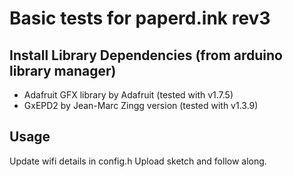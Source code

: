 # Basic tests for paperd.ink rev3

## Install Library Dependencies (from arduino library manager)
  - Adafruit GFX library by Adafruit (tested with v1.7.5)
  - GxEPD2 by Jean-Marc Zingg version (tested with v1.3.9)

## Usage
Update wifi details in config.h
Upload sketch and follow along.
